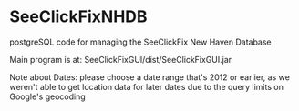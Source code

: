 # SeeClickFixNHDB
postgreSQL code for managing the SeeClickFix New Haven Database

Main program is at: SeeClickFixGUI/dist/SeeClickFixGUI.jar

Note about Dates: please choose a date range that's 2012 or earlier, as we weren't able to get location data for later dates due to the query limits on Google's geocoding
